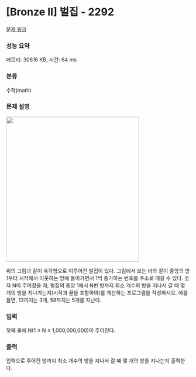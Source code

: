 # [Bronze II] 벌집 - 2292 

[문제 링크](https://www.acmicpc.net/problem/2292) 

### 성능 요약

메모리: 30616 KB, 시간: 64 ms

### 분류

수학(math)

### 문제 설명

<p><img alt="" src="" style="height:397px; line-height:1.6em; width:363px"></p>

<p>위의 그림과 같이 육각형으로 이루어진 벌집이 있다. 그림에서 보는 바와 같이 중앙의 방 1부터 시작해서 이웃하는 방에 돌아가면서 1씩 증가하는 번호를 주소로 매길 수 있다. 숫자 N이 주어졌을 때, 벌집의 중앙 1에서 N번 방까지 최소 개수의 방을 지나서 갈 때 몇 개의 방을 지나가는지(시작과 끝을 포함하여)를 계산하는 프로그램을 작성하시오. 예를 들면, 13까지는 3개, 58까지는 5개를 지난다.</p>

### 입력 

 <p>첫째 줄에 N(1 ≤ N ≤ 1,000,000,000)이 주어진다.</p>

### 출력 

 <p>입력으로 주어진 방까지 최소 개수의 방을 지나서 갈 때 몇 개의 방을 지나는지 출력한다.</p>

